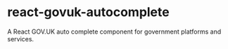 # react-govuk-autocomplete
A React GOV.UK auto complete component for government platforms and services.
